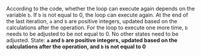 According to the code, whether the loop can execute again depends on the variable `b`. If `b` is not equal to 0, the loop can execute again. At the end of the last iteration, `a` and `b` are positive integers, updated based on the calculations after the operation. For the loop to execute one more time, `b` needs to be adjusted to be not equal to 0. No other states need to be adjusted.
State: **`a` and `b` are positive integers, updated based on the calculations after the operation, and `b` is not equal to 0**